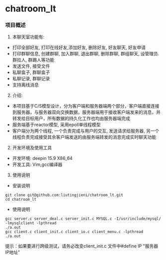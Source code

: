 # chatroom_lt
### 项目概述
1. 本聊天室功能有: 
- 打印全部好友, 打印在线好友,添加好友, 删除好友, 好友聊天, 好友申请
- 打印群聊信息, 创建群聊, 加入群聊, 退出群聊, 删除群聊, 群组聊天, 设管理员. 群拉人, 群踢人等功能
- 发送文件, 接受文件
- 私聊盒子, 群聊盒子 
- 私聊记录, 群聊记录
- 支持离线消息
2. 介绍:
- 本项目基于C/S模型设计，分为客户端和服务器端两个部分，客户端直接连接到服务器，与服务器双向交换数据，服务器端用于接收客户端发来的消息，并转发给目标用户，所有数据的持久化工作也均由服务器端完成
- 服务端基于reactor模型, 采用epoll单线程模型
- 客户端分为两个线程, 一个负责完成与用户的交互, 发送请求给服务器, 另一个线程负责完成接受其余客户端发送的由服务端转发的消息完成实时聊天功能

2. 开发环境及使用工具
- 开发环境: deepin 15.9 X86_64
- 开发工具: Vim,gcc编译器

3. 使用说明
- 安装说明
```
git clone git@github.com:liutingjieni/chatroom_lt.git
cd chatroom_lt
```
- 使用说明
```
gcc server.c server_deal.c server_init.c MYSQL.c -I/usr/include/mysql/ -lmysqlclient -lpthread
./a.out
gcc client.c client_init.c client_io.c client_menu.c -lpthread
./a.out
```

提示：如果要进行跨级测试，请务必改变client_init.c 文件中#define IP "服务器IP地址"
